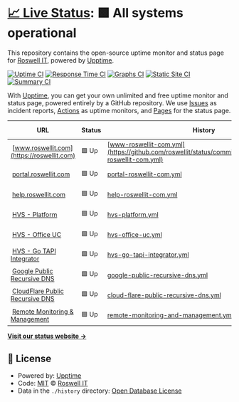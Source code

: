 # [📈 Live Status](https://status.roswellit.com): <!--live status--> **🟩 All systems operational**

This repository contains the open-source uptime monitor and status page for [Roswell IT](https://www.roswellit.com), powered by [Upptime](https://github.com/upptime/upptime).

[![Uptime CI](https://github.com/roswellit/status/workflows/Uptime%20CI/badge.svg)](https://github.com/roswellit/status/actions?query=workflow%3A%22Uptime+CI%22)
[![Response Time CI](https://github.com/roswellit/status/workflows/Response%20Time%20CI/badge.svg)](https://github.com/roswellit/status/actions?query=workflow%3A%22Response+Time+CI%22)
[![Graphs CI](https://github.com/roswellit/status/workflows/Graphs%20CI/badge.svg)](https://github.com/roswellit/status/actions?query=workflow%3A%22Graphs+CI%22)
[![Static Site CI](https://github.com/roswellit/status/workflows/Static%20Site%20CI/badge.svg)](https://github.com/roswellit/status/actions?query=workflow%3A%22Static+Site+CI%22)
[![Summary CI](https://github.com/roswellit/status/workflows/Summary%20CI/badge.svg)](https://github.com/roswellit/status/actions?query=workflow%3A%22Summary+CI%22)

With [Upptime](https://upptime.js.org), you can get your own unlimited and free uptime monitor and status page, powered entirely by a GitHub repository. We use [Issues](https://github.com/roswellit/status/issues) as incident reports, [Actions](https://github.com/roswellit/status/actions) as uptime monitors, and [Pages](https://status.roswellit.com) for the status page.

<!--start: status pages-->
<!-- This summary is generated by Upptime (https://github.com/upptime/upptime) -->
<!-- Do not edit this manually, your changes will be overwritten -->
<!-- prettier-ignore -->
| URL | Status | History | Response Time | Uptime |
| --- | ------ | ------- | ------------- | ------ |
| <img alt="" src="https://favicons.githubusercontent.com/roswellit.com" height="13"> [www.roswellit.com](https://roswellit.com) | 🟩 Up | [www-roswellit-com.yml](https://github.com/roswellit/status/commits/HEAD/history/www-roswellit-com.yml) | <details><summary><img alt="Response time graph" src="./graphs/www-roswellit-com/response-time-week.png" height="20"> 1846ms</summary><br><a href="https://status.roswellit.com/history/www-roswellit-com"><img alt="Response time 1846" src="https://img.shields.io/endpoint?url=https%3A%2F%2Fraw.githubusercontent.com%2Froswellit%2Fstatus%2FHEAD%2Fapi%2Fwww-roswellit-com%2Fresponse-time.json"></a><br><a href="https://status.roswellit.com/history/www-roswellit-com"><img alt="24-hour response time 1766" src="https://img.shields.io/endpoint?url=https%3A%2F%2Fraw.githubusercontent.com%2Froswellit%2Fstatus%2FHEAD%2Fapi%2Fwww-roswellit-com%2Fresponse-time-day.json"></a><br><a href="https://status.roswellit.com/history/www-roswellit-com"><img alt="7-day response time 1846" src="https://img.shields.io/endpoint?url=https%3A%2F%2Fraw.githubusercontent.com%2Froswellit%2Fstatus%2FHEAD%2Fapi%2Fwww-roswellit-com%2Fresponse-time-week.json"></a><br><a href="https://status.roswellit.com/history/www-roswellit-com"><img alt="30-day response time 1846" src="https://img.shields.io/endpoint?url=https%3A%2F%2Fraw.githubusercontent.com%2Froswellit%2Fstatus%2FHEAD%2Fapi%2Fwww-roswellit-com%2Fresponse-time-month.json"></a><br><a href="https://status.roswellit.com/history/www-roswellit-com"><img alt="1-year response time 1846" src="https://img.shields.io/endpoint?url=https%3A%2F%2Fraw.githubusercontent.com%2Froswellit%2Fstatus%2FHEAD%2Fapi%2Fwww-roswellit-com%2Fresponse-time-year.json"></a></details> | <details><summary><a href="https://status.roswellit.com/history/www-roswellit-com">99.79%</a></summary><a href="https://status.roswellit.com/history/www-roswellit-com"><img alt="All-time uptime 99.79%" src="https://img.shields.io/endpoint?url=https%3A%2F%2Fraw.githubusercontent.com%2Froswellit%2Fstatus%2FHEAD%2Fapi%2Fwww-roswellit-com%2Fuptime.json"></a><br><a href="https://status.roswellit.com/history/www-roswellit-com"><img alt="24-hour uptime 98.96%" src="https://img.shields.io/endpoint?url=https%3A%2F%2Fraw.githubusercontent.com%2Froswellit%2Fstatus%2FHEAD%2Fapi%2Fwww-roswellit-com%2Fuptime-day.json"></a><br><a href="https://status.roswellit.com/history/www-roswellit-com"><img alt="7-day uptime 99.79%" src="https://img.shields.io/endpoint?url=https%3A%2F%2Fraw.githubusercontent.com%2Froswellit%2Fstatus%2FHEAD%2Fapi%2Fwww-roswellit-com%2Fuptime-week.json"></a><br><a href="https://status.roswellit.com/history/www-roswellit-com"><img alt="30-day uptime 99.79%" src="https://img.shields.io/endpoint?url=https%3A%2F%2Fraw.githubusercontent.com%2Froswellit%2Fstatus%2FHEAD%2Fapi%2Fwww-roswellit-com%2Fuptime-month.json"></a><br><a href="https://status.roswellit.com/history/www-roswellit-com"><img alt="1-year uptime 99.79%" src="https://img.shields.io/endpoint?url=https%3A%2F%2Fraw.githubusercontent.com%2Froswellit%2Fstatus%2FHEAD%2Fapi%2Fwww-roswellit-com%2Fuptime-year.json"></a></details>
| <img alt="" src="https://favicons.githubusercontent.com/roswell.myportallogin.co.uk" height="13"> [portal.roswellit.com](https://roswell.myportallogin.co.uk) | 🟩 Up | [portal-roswellit-com.yml](https://github.com/roswellit/status/commits/HEAD/history/portal-roswellit-com.yml) | <details><summary><img alt="Response time graph" src="./graphs/portal-roswellit-com/response-time-week.png" height="20"> 727ms</summary><br><a href="https://status.roswellit.com/history/portal-roswellit-com"><img alt="Response time 727" src="https://img.shields.io/endpoint?url=https%3A%2F%2Fraw.githubusercontent.com%2Froswellit%2Fstatus%2FHEAD%2Fapi%2Fportal-roswellit-com%2Fresponse-time.json"></a><br><a href="https://status.roswellit.com/history/portal-roswellit-com"><img alt="24-hour response time 659" src="https://img.shields.io/endpoint?url=https%3A%2F%2Fraw.githubusercontent.com%2Froswellit%2Fstatus%2FHEAD%2Fapi%2Fportal-roswellit-com%2Fresponse-time-day.json"></a><br><a href="https://status.roswellit.com/history/portal-roswellit-com"><img alt="7-day response time 727" src="https://img.shields.io/endpoint?url=https%3A%2F%2Fraw.githubusercontent.com%2Froswellit%2Fstatus%2FHEAD%2Fapi%2Fportal-roswellit-com%2Fresponse-time-week.json"></a><br><a href="https://status.roswellit.com/history/portal-roswellit-com"><img alt="30-day response time 727" src="https://img.shields.io/endpoint?url=https%3A%2F%2Fraw.githubusercontent.com%2Froswellit%2Fstatus%2FHEAD%2Fapi%2Fportal-roswellit-com%2Fresponse-time-month.json"></a><br><a href="https://status.roswellit.com/history/portal-roswellit-com"><img alt="1-year response time 727" src="https://img.shields.io/endpoint?url=https%3A%2F%2Fraw.githubusercontent.com%2Froswellit%2Fstatus%2FHEAD%2Fapi%2Fportal-roswellit-com%2Fresponse-time-year.json"></a></details> | <details><summary><a href="https://status.roswellit.com/history/portal-roswellit-com">100.00%</a></summary><a href="https://status.roswellit.com/history/portal-roswellit-com"><img alt="All-time uptime 100.00%" src="https://img.shields.io/endpoint?url=https%3A%2F%2Fraw.githubusercontent.com%2Froswellit%2Fstatus%2FHEAD%2Fapi%2Fportal-roswellit-com%2Fuptime.json"></a><br><a href="https://status.roswellit.com/history/portal-roswellit-com"><img alt="24-hour uptime 100.00%" src="https://img.shields.io/endpoint?url=https%3A%2F%2Fraw.githubusercontent.com%2Froswellit%2Fstatus%2FHEAD%2Fapi%2Fportal-roswellit-com%2Fuptime-day.json"></a><br><a href="https://status.roswellit.com/history/portal-roswellit-com"><img alt="7-day uptime 100.00%" src="https://img.shields.io/endpoint?url=https%3A%2F%2Fraw.githubusercontent.com%2Froswellit%2Fstatus%2FHEAD%2Fapi%2Fportal-roswellit-com%2Fuptime-week.json"></a><br><a href="https://status.roswellit.com/history/portal-roswellit-com"><img alt="30-day uptime 100.00%" src="https://img.shields.io/endpoint?url=https%3A%2F%2Fraw.githubusercontent.com%2Froswellit%2Fstatus%2FHEAD%2Fapi%2Fportal-roswellit-com%2Fuptime-month.json"></a><br><a href="https://status.roswellit.com/history/portal-roswellit-com"><img alt="1-year uptime 100.00%" src="https://img.shields.io/endpoint?url=https%3A%2F%2Fraw.githubusercontent.com%2Froswellit%2Fstatus%2FHEAD%2Fapi%2Fportal-roswellit-com%2Fuptime-year.json"></a></details>
| <img alt="" src="https://favicons.githubusercontent.com/roswellitservices.hostedrmm.com" height="13"> [help.roswellit.com](https://roswellitservices.hostedrmm.com:8040/) | 🟩 Up | [help-roswellit-com.yml](https://github.com/roswellit/status/commits/HEAD/history/help-roswellit-com.yml) | <details><summary><img alt="Response time graph" src="./graphs/help-roswellit-com/response-time-week.png" height="20"> 2743ms</summary><br><a href="https://status.roswellit.com/history/help-roswellit-com"><img alt="Response time 2743" src="https://img.shields.io/endpoint?url=https%3A%2F%2Fraw.githubusercontent.com%2Froswellit%2Fstatus%2FHEAD%2Fapi%2Fhelp-roswellit-com%2Fresponse-time.json"></a><br><a href="https://status.roswellit.com/history/help-roswellit-com"><img alt="24-hour response time 9510" src="https://img.shields.io/endpoint?url=https%3A%2F%2Fraw.githubusercontent.com%2Froswellit%2Fstatus%2FHEAD%2Fapi%2Fhelp-roswellit-com%2Fresponse-time-day.json"></a><br><a href="https://status.roswellit.com/history/help-roswellit-com"><img alt="7-day response time 2743" src="https://img.shields.io/endpoint?url=https%3A%2F%2Fraw.githubusercontent.com%2Froswellit%2Fstatus%2FHEAD%2Fapi%2Fhelp-roswellit-com%2Fresponse-time-week.json"></a><br><a href="https://status.roswellit.com/history/help-roswellit-com"><img alt="30-day response time 2743" src="https://img.shields.io/endpoint?url=https%3A%2F%2Fraw.githubusercontent.com%2Froswellit%2Fstatus%2FHEAD%2Fapi%2Fhelp-roswellit-com%2Fresponse-time-month.json"></a><br><a href="https://status.roswellit.com/history/help-roswellit-com"><img alt="1-year response time 2743" src="https://img.shields.io/endpoint?url=https%3A%2F%2Fraw.githubusercontent.com%2Froswellit%2Fstatus%2FHEAD%2Fapi%2Fhelp-roswellit-com%2Fresponse-time-year.json"></a></details> | <details><summary><a href="https://status.roswellit.com/history/help-roswellit-com">99.74%</a></summary><a href="https://status.roswellit.com/history/help-roswellit-com"><img alt="All-time uptime 99.74%" src="https://img.shields.io/endpoint?url=https%3A%2F%2Fraw.githubusercontent.com%2Froswellit%2Fstatus%2FHEAD%2Fapi%2Fhelp-roswellit-com%2Fuptime.json"></a><br><a href="https://status.roswellit.com/history/help-roswellit-com"><img alt="24-hour uptime 100.00%" src="https://img.shields.io/endpoint?url=https%3A%2F%2Fraw.githubusercontent.com%2Froswellit%2Fstatus%2FHEAD%2Fapi%2Fhelp-roswellit-com%2Fuptime-day.json"></a><br><a href="https://status.roswellit.com/history/help-roswellit-com"><img alt="7-day uptime 99.74%" src="https://img.shields.io/endpoint?url=https%3A%2F%2Fraw.githubusercontent.com%2Froswellit%2Fstatus%2FHEAD%2Fapi%2Fhelp-roswellit-com%2Fuptime-week.json"></a><br><a href="https://status.roswellit.com/history/help-roswellit-com"><img alt="30-day uptime 99.74%" src="https://img.shields.io/endpoint?url=https%3A%2F%2Fraw.githubusercontent.com%2Froswellit%2Fstatus%2FHEAD%2Fapi%2Fhelp-roswellit-com%2Fuptime-month.json"></a><br><a href="https://status.roswellit.com/history/help-roswellit-com"><img alt="1-year uptime 99.74%" src="https://img.shields.io/endpoint?url=https%3A%2F%2Fraw.githubusercontent.com%2Froswellit%2Fstatus%2FHEAD%2Fapi%2Fhelp-roswellit-com%2Fuptime-year.json"></a></details>
| <img alt="" src="https://favicons.githubusercontent.com/null" height="13"> [HVS - Platform](dm.yourwhc.co.uk) | 🟩 Up | [hvs-platform.yml](https://github.com/roswellit/status/commits/HEAD/history/hvs-platform.yml) | <details><summary><img alt="Response time graph" src="./graphs/hvs-platform/response-time-week.png" height="20"> 482ms</summary><br><a href="https://status.roswellit.com/history/hvs-platform"><img alt="Response time 482" src="https://img.shields.io/endpoint?url=https%3A%2F%2Fraw.githubusercontent.com%2Froswellit%2Fstatus%2FHEAD%2Fapi%2Fhvs-platform%2Fresponse-time.json"></a><br><a href="https://status.roswellit.com/history/hvs-platform"><img alt="24-hour response time 476" src="https://img.shields.io/endpoint?url=https%3A%2F%2Fraw.githubusercontent.com%2Froswellit%2Fstatus%2FHEAD%2Fapi%2Fhvs-platform%2Fresponse-time-day.json"></a><br><a href="https://status.roswellit.com/history/hvs-platform"><img alt="7-day response time 482" src="https://img.shields.io/endpoint?url=https%3A%2F%2Fraw.githubusercontent.com%2Froswellit%2Fstatus%2FHEAD%2Fapi%2Fhvs-platform%2Fresponse-time-week.json"></a><br><a href="https://status.roswellit.com/history/hvs-platform"><img alt="30-day response time 482" src="https://img.shields.io/endpoint?url=https%3A%2F%2Fraw.githubusercontent.com%2Froswellit%2Fstatus%2FHEAD%2Fapi%2Fhvs-platform%2Fresponse-time-month.json"></a><br><a href="https://status.roswellit.com/history/hvs-platform"><img alt="1-year response time 482" src="https://img.shields.io/endpoint?url=https%3A%2F%2Fraw.githubusercontent.com%2Froswellit%2Fstatus%2FHEAD%2Fapi%2Fhvs-platform%2Fresponse-time-year.json"></a></details> | <details><summary><a href="https://status.roswellit.com/history/hvs-platform">100.00%</a></summary><a href="https://status.roswellit.com/history/hvs-platform"><img alt="All-time uptime 100.00%" src="https://img.shields.io/endpoint?url=https%3A%2F%2Fraw.githubusercontent.com%2Froswellit%2Fstatus%2FHEAD%2Fapi%2Fhvs-platform%2Fuptime.json"></a><br><a href="https://status.roswellit.com/history/hvs-platform"><img alt="24-hour uptime 100.00%" src="https://img.shields.io/endpoint?url=https%3A%2F%2Fraw.githubusercontent.com%2Froswellit%2Fstatus%2FHEAD%2Fapi%2Fhvs-platform%2Fuptime-day.json"></a><br><a href="https://status.roswellit.com/history/hvs-platform"><img alt="7-day uptime 100.00%" src="https://img.shields.io/endpoint?url=https%3A%2F%2Fraw.githubusercontent.com%2Froswellit%2Fstatus%2FHEAD%2Fapi%2Fhvs-platform%2Fuptime-week.json"></a><br><a href="https://status.roswellit.com/history/hvs-platform"><img alt="30-day uptime 100.00%" src="https://img.shields.io/endpoint?url=https%3A%2F%2Fraw.githubusercontent.com%2Froswellit%2Fstatus%2FHEAD%2Fapi%2Fhvs-platform%2Fuptime-month.json"></a><br><a href="https://status.roswellit.com/history/hvs-platform"><img alt="1-year uptime 100.00%" src="https://img.shields.io/endpoint?url=https%3A%2F%2Fraw.githubusercontent.com%2Froswellit%2Fstatus%2FHEAD%2Fapi%2Fhvs-platform%2Fuptime-year.json"></a></details>
| <img alt="" src="https://favicons.githubusercontent.com/null" height="13"> [HVS - Office UC](officeuc.yourwhc.co.uk) | 🟩 Up | [hvs-office-uc.yml](https://github.com/roswellit/status/commits/HEAD/history/hvs-office-uc.yml) | <details><summary><img alt="Response time graph" src="./graphs/hvs-office-uc/response-time-week.png" height="20"> 399ms</summary><br><a href="https://status.roswellit.com/history/hvs-office-uc"><img alt="Response time 399" src="https://img.shields.io/endpoint?url=https%3A%2F%2Fraw.githubusercontent.com%2Froswellit%2Fstatus%2FHEAD%2Fapi%2Fhvs-office-uc%2Fresponse-time.json"></a><br><a href="https://status.roswellit.com/history/hvs-office-uc"><img alt="24-hour response time 523" src="https://img.shields.io/endpoint?url=https%3A%2F%2Fraw.githubusercontent.com%2Froswellit%2Fstatus%2FHEAD%2Fapi%2Fhvs-office-uc%2Fresponse-time-day.json"></a><br><a href="https://status.roswellit.com/history/hvs-office-uc"><img alt="7-day response time 399" src="https://img.shields.io/endpoint?url=https%3A%2F%2Fraw.githubusercontent.com%2Froswellit%2Fstatus%2FHEAD%2Fapi%2Fhvs-office-uc%2Fresponse-time-week.json"></a><br><a href="https://status.roswellit.com/history/hvs-office-uc"><img alt="30-day response time 399" src="https://img.shields.io/endpoint?url=https%3A%2F%2Fraw.githubusercontent.com%2Froswellit%2Fstatus%2FHEAD%2Fapi%2Fhvs-office-uc%2Fresponse-time-month.json"></a><br><a href="https://status.roswellit.com/history/hvs-office-uc"><img alt="1-year response time 399" src="https://img.shields.io/endpoint?url=https%3A%2F%2Fraw.githubusercontent.com%2Froswellit%2Fstatus%2FHEAD%2Fapi%2Fhvs-office-uc%2Fresponse-time-year.json"></a></details> | <details><summary><a href="https://status.roswellit.com/history/hvs-office-uc">100.00%</a></summary><a href="https://status.roswellit.com/history/hvs-office-uc"><img alt="All-time uptime 100.00%" src="https://img.shields.io/endpoint?url=https%3A%2F%2Fraw.githubusercontent.com%2Froswellit%2Fstatus%2FHEAD%2Fapi%2Fhvs-office-uc%2Fuptime.json"></a><br><a href="https://status.roswellit.com/history/hvs-office-uc"><img alt="24-hour uptime 100.00%" src="https://img.shields.io/endpoint?url=https%3A%2F%2Fraw.githubusercontent.com%2Froswellit%2Fstatus%2FHEAD%2Fapi%2Fhvs-office-uc%2Fuptime-day.json"></a><br><a href="https://status.roswellit.com/history/hvs-office-uc"><img alt="7-day uptime 100.00%" src="https://img.shields.io/endpoint?url=https%3A%2F%2Fraw.githubusercontent.com%2Froswellit%2Fstatus%2FHEAD%2Fapi%2Fhvs-office-uc%2Fuptime-week.json"></a><br><a href="https://status.roswellit.com/history/hvs-office-uc"><img alt="30-day uptime 100.00%" src="https://img.shields.io/endpoint?url=https%3A%2F%2Fraw.githubusercontent.com%2Froswellit%2Fstatus%2FHEAD%2Fapi%2Fhvs-office-uc%2Fuptime-month.json"></a><br><a href="https://status.roswellit.com/history/hvs-office-uc"><img alt="1-year uptime 100.00%" src="https://img.shields.io/endpoint?url=https%3A%2F%2Fraw.githubusercontent.com%2Froswellit%2Fstatus%2FHEAD%2Fapi%2Fhvs-office-uc%2Fuptime-year.json"></a></details>
| <img alt="" src="https://favicons.githubusercontent.com/null" height="13"> [HVS - Go TAPI Integrator](applications.yourwhc.co.uk) | 🟩 Up | [hvs-go-tapi-integrator.yml](https://github.com/roswellit/status/commits/HEAD/history/hvs-go-tapi-integrator.yml) | <details><summary><img alt="Response time graph" src="./graphs/hvs-go-tapi-integrator/response-time-week.png" height="20"> 396ms</summary><br><a href="https://status.roswellit.com/history/hvs-go-tapi-integrator"><img alt="Response time 396" src="https://img.shields.io/endpoint?url=https%3A%2F%2Fraw.githubusercontent.com%2Froswellit%2Fstatus%2FHEAD%2Fapi%2Fhvs-go-tapi-integrator%2Fresponse-time.json"></a><br><a href="https://status.roswellit.com/history/hvs-go-tapi-integrator"><img alt="24-hour response time 425" src="https://img.shields.io/endpoint?url=https%3A%2F%2Fraw.githubusercontent.com%2Froswellit%2Fstatus%2FHEAD%2Fapi%2Fhvs-go-tapi-integrator%2Fresponse-time-day.json"></a><br><a href="https://status.roswellit.com/history/hvs-go-tapi-integrator"><img alt="7-day response time 396" src="https://img.shields.io/endpoint?url=https%3A%2F%2Fraw.githubusercontent.com%2Froswellit%2Fstatus%2FHEAD%2Fapi%2Fhvs-go-tapi-integrator%2Fresponse-time-week.json"></a><br><a href="https://status.roswellit.com/history/hvs-go-tapi-integrator"><img alt="30-day response time 396" src="https://img.shields.io/endpoint?url=https%3A%2F%2Fraw.githubusercontent.com%2Froswellit%2Fstatus%2FHEAD%2Fapi%2Fhvs-go-tapi-integrator%2Fresponse-time-month.json"></a><br><a href="https://status.roswellit.com/history/hvs-go-tapi-integrator"><img alt="1-year response time 396" src="https://img.shields.io/endpoint?url=https%3A%2F%2Fraw.githubusercontent.com%2Froswellit%2Fstatus%2FHEAD%2Fapi%2Fhvs-go-tapi-integrator%2Fresponse-time-year.json"></a></details> | <details><summary><a href="https://status.roswellit.com/history/hvs-go-tapi-integrator">100.00%</a></summary><a href="https://status.roswellit.com/history/hvs-go-tapi-integrator"><img alt="All-time uptime 100.00%" src="https://img.shields.io/endpoint?url=https%3A%2F%2Fraw.githubusercontent.com%2Froswellit%2Fstatus%2FHEAD%2Fapi%2Fhvs-go-tapi-integrator%2Fuptime.json"></a><br><a href="https://status.roswellit.com/history/hvs-go-tapi-integrator"><img alt="24-hour uptime 100.00%" src="https://img.shields.io/endpoint?url=https%3A%2F%2Fraw.githubusercontent.com%2Froswellit%2Fstatus%2FHEAD%2Fapi%2Fhvs-go-tapi-integrator%2Fuptime-day.json"></a><br><a href="https://status.roswellit.com/history/hvs-go-tapi-integrator"><img alt="7-day uptime 100.00%" src="https://img.shields.io/endpoint?url=https%3A%2F%2Fraw.githubusercontent.com%2Froswellit%2Fstatus%2FHEAD%2Fapi%2Fhvs-go-tapi-integrator%2Fuptime-week.json"></a><br><a href="https://status.roswellit.com/history/hvs-go-tapi-integrator"><img alt="30-day uptime 100.00%" src="https://img.shields.io/endpoint?url=https%3A%2F%2Fraw.githubusercontent.com%2Froswellit%2Fstatus%2FHEAD%2Fapi%2Fhvs-go-tapi-integrator%2Fuptime-month.json"></a><br><a href="https://status.roswellit.com/history/hvs-go-tapi-integrator"><img alt="1-year uptime 100.00%" src="https://img.shields.io/endpoint?url=https%3A%2F%2Fraw.githubusercontent.com%2Froswellit%2Fstatus%2FHEAD%2Fapi%2Fhvs-go-tapi-integrator%2Fuptime-year.json"></a></details>
| <img alt="" src="https://favicons.githubusercontent.com/null" height="13"> [Google Public Recursive DNS](8.8.8.8) | 🟩 Up | [google-public-recursive-dns.yml](https://github.com/roswellit/status/commits/HEAD/history/google-public-recursive-dns.yml) | <details><summary><img alt="Response time graph" src="./graphs/google-public-recursive-dns/response-time-week.png" height="20"> 5ms</summary><br><a href="https://status.roswellit.com/history/google-public-recursive-dns"><img alt="Response time 5" src="https://img.shields.io/endpoint?url=https%3A%2F%2Fraw.githubusercontent.com%2Froswellit%2Fstatus%2FHEAD%2Fapi%2Fgoogle-public-recursive-dns%2Fresponse-time.json"></a><br><a href="https://status.roswellit.com/history/google-public-recursive-dns"><img alt="24-hour response time 2" src="https://img.shields.io/endpoint?url=https%3A%2F%2Fraw.githubusercontent.com%2Froswellit%2Fstatus%2FHEAD%2Fapi%2Fgoogle-public-recursive-dns%2Fresponse-time-day.json"></a><br><a href="https://status.roswellit.com/history/google-public-recursive-dns"><img alt="7-day response time 5" src="https://img.shields.io/endpoint?url=https%3A%2F%2Fraw.githubusercontent.com%2Froswellit%2Fstatus%2FHEAD%2Fapi%2Fgoogle-public-recursive-dns%2Fresponse-time-week.json"></a><br><a href="https://status.roswellit.com/history/google-public-recursive-dns"><img alt="30-day response time 5" src="https://img.shields.io/endpoint?url=https%3A%2F%2Fraw.githubusercontent.com%2Froswellit%2Fstatus%2FHEAD%2Fapi%2Fgoogle-public-recursive-dns%2Fresponse-time-month.json"></a><br><a href="https://status.roswellit.com/history/google-public-recursive-dns"><img alt="1-year response time 5" src="https://img.shields.io/endpoint?url=https%3A%2F%2Fraw.githubusercontent.com%2Froswellit%2Fstatus%2FHEAD%2Fapi%2Fgoogle-public-recursive-dns%2Fresponse-time-year.json"></a></details> | <details><summary><a href="https://status.roswellit.com/history/google-public-recursive-dns">100.00%</a></summary><a href="https://status.roswellit.com/history/google-public-recursive-dns"><img alt="All-time uptime 100.00%" src="https://img.shields.io/endpoint?url=https%3A%2F%2Fraw.githubusercontent.com%2Froswellit%2Fstatus%2FHEAD%2Fapi%2Fgoogle-public-recursive-dns%2Fuptime.json"></a><br><a href="https://status.roswellit.com/history/google-public-recursive-dns"><img alt="24-hour uptime 100.00%" src="https://img.shields.io/endpoint?url=https%3A%2F%2Fraw.githubusercontent.com%2Froswellit%2Fstatus%2FHEAD%2Fapi%2Fgoogle-public-recursive-dns%2Fuptime-day.json"></a><br><a href="https://status.roswellit.com/history/google-public-recursive-dns"><img alt="7-day uptime 100.00%" src="https://img.shields.io/endpoint?url=https%3A%2F%2Fraw.githubusercontent.com%2Froswellit%2Fstatus%2FHEAD%2Fapi%2Fgoogle-public-recursive-dns%2Fuptime-week.json"></a><br><a href="https://status.roswellit.com/history/google-public-recursive-dns"><img alt="30-day uptime 100.00%" src="https://img.shields.io/endpoint?url=https%3A%2F%2Fraw.githubusercontent.com%2Froswellit%2Fstatus%2FHEAD%2Fapi%2Fgoogle-public-recursive-dns%2Fuptime-month.json"></a><br><a href="https://status.roswellit.com/history/google-public-recursive-dns"><img alt="1-year uptime 100.00%" src="https://img.shields.io/endpoint?url=https%3A%2F%2Fraw.githubusercontent.com%2Froswellit%2Fstatus%2FHEAD%2Fapi%2Fgoogle-public-recursive-dns%2Fuptime-year.json"></a></details>
| <img alt="" src="https://favicons.githubusercontent.com/null" height="13"> [CloudFlare Public Recursive DNS](1.1.1.1) | 🟩 Up | [cloud-flare-public-recursive-dns.yml](https://github.com/roswellit/status/commits/HEAD/history/cloud-flare-public-recursive-dns.yml) | <details><summary><img alt="Response time graph" src="./graphs/cloud-flare-public-recursive-dns/response-time-week.png" height="20"> 5ms</summary><br><a href="https://status.roswellit.com/history/cloud-flare-public-recursive-dns"><img alt="Response time 5" src="https://img.shields.io/endpoint?url=https%3A%2F%2Fraw.githubusercontent.com%2Froswellit%2Fstatus%2FHEAD%2Fapi%2Fcloud-flare-public-recursive-dns%2Fresponse-time.json"></a><br><a href="https://status.roswellit.com/history/cloud-flare-public-recursive-dns"><img alt="24-hour response time 2" src="https://img.shields.io/endpoint?url=https%3A%2F%2Fraw.githubusercontent.com%2Froswellit%2Fstatus%2FHEAD%2Fapi%2Fcloud-flare-public-recursive-dns%2Fresponse-time-day.json"></a><br><a href="https://status.roswellit.com/history/cloud-flare-public-recursive-dns"><img alt="7-day response time 5" src="https://img.shields.io/endpoint?url=https%3A%2F%2Fraw.githubusercontent.com%2Froswellit%2Fstatus%2FHEAD%2Fapi%2Fcloud-flare-public-recursive-dns%2Fresponse-time-week.json"></a><br><a href="https://status.roswellit.com/history/cloud-flare-public-recursive-dns"><img alt="30-day response time 5" src="https://img.shields.io/endpoint?url=https%3A%2F%2Fraw.githubusercontent.com%2Froswellit%2Fstatus%2FHEAD%2Fapi%2Fcloud-flare-public-recursive-dns%2Fresponse-time-month.json"></a><br><a href="https://status.roswellit.com/history/cloud-flare-public-recursive-dns"><img alt="1-year response time 5" src="https://img.shields.io/endpoint?url=https%3A%2F%2Fraw.githubusercontent.com%2Froswellit%2Fstatus%2FHEAD%2Fapi%2Fcloud-flare-public-recursive-dns%2Fresponse-time-year.json"></a></details> | <details><summary><a href="https://status.roswellit.com/history/cloud-flare-public-recursive-dns">100.00%</a></summary><a href="https://status.roswellit.com/history/cloud-flare-public-recursive-dns"><img alt="All-time uptime 100.00%" src="https://img.shields.io/endpoint?url=https%3A%2F%2Fraw.githubusercontent.com%2Froswellit%2Fstatus%2FHEAD%2Fapi%2Fcloud-flare-public-recursive-dns%2Fuptime.json"></a><br><a href="https://status.roswellit.com/history/cloud-flare-public-recursive-dns"><img alt="24-hour uptime 100.00%" src="https://img.shields.io/endpoint?url=https%3A%2F%2Fraw.githubusercontent.com%2Froswellit%2Fstatus%2FHEAD%2Fapi%2Fcloud-flare-public-recursive-dns%2Fuptime-day.json"></a><br><a href="https://status.roswellit.com/history/cloud-flare-public-recursive-dns"><img alt="7-day uptime 100.00%" src="https://img.shields.io/endpoint?url=https%3A%2F%2Fraw.githubusercontent.com%2Froswellit%2Fstatus%2FHEAD%2Fapi%2Fcloud-flare-public-recursive-dns%2Fuptime-week.json"></a><br><a href="https://status.roswellit.com/history/cloud-flare-public-recursive-dns"><img alt="30-day uptime 100.00%" src="https://img.shields.io/endpoint?url=https%3A%2F%2Fraw.githubusercontent.com%2Froswellit%2Fstatus%2FHEAD%2Fapi%2Fcloud-flare-public-recursive-dns%2Fuptime-month.json"></a><br><a href="https://status.roswellit.com/history/cloud-flare-public-recursive-dns"><img alt="1-year uptime 100.00%" src="https://img.shields.io/endpoint?url=https%3A%2F%2Fraw.githubusercontent.com%2Froswellit%2Fstatus%2FHEAD%2Fapi%2Fcloud-flare-public-recursive-dns%2Fuptime-year.json"></a></details>
| <img alt="" src="https://favicons.githubusercontent.com/roswellitservices.hostedrmm.com" height="13"> [Remote Monitoring & Management](https://roswellitservices.hostedrmm.com) | 🟩 Up | [remote-monitoring-and-management.yml](https://github.com/roswellit/status/commits/HEAD/history/remote-monitoring-and-management.yml) | <details><summary><img alt="Response time graph" src="./graphs/remote-monitoring-and-management/response-time-week.png" height="20"> 833ms</summary><br><a href="https://status.roswellit.com/history/remote-monitoring-and-management"><img alt="Response time 833" src="https://img.shields.io/endpoint?url=https%3A%2F%2Fraw.githubusercontent.com%2Froswellit%2Fstatus%2FHEAD%2Fapi%2Fremote-monitoring-and-management%2Fresponse-time.json"></a><br><a href="https://status.roswellit.com/history/remote-monitoring-and-management"><img alt="24-hour response time 1520" src="https://img.shields.io/endpoint?url=https%3A%2F%2Fraw.githubusercontent.com%2Froswellit%2Fstatus%2FHEAD%2Fapi%2Fremote-monitoring-and-management%2Fresponse-time-day.json"></a><br><a href="https://status.roswellit.com/history/remote-monitoring-and-management"><img alt="7-day response time 833" src="https://img.shields.io/endpoint?url=https%3A%2F%2Fraw.githubusercontent.com%2Froswellit%2Fstatus%2FHEAD%2Fapi%2Fremote-monitoring-and-management%2Fresponse-time-week.json"></a><br><a href="https://status.roswellit.com/history/remote-monitoring-and-management"><img alt="30-day response time 833" src="https://img.shields.io/endpoint?url=https%3A%2F%2Fraw.githubusercontent.com%2Froswellit%2Fstatus%2FHEAD%2Fapi%2Fremote-monitoring-and-management%2Fresponse-time-month.json"></a><br><a href="https://status.roswellit.com/history/remote-monitoring-and-management"><img alt="1-year response time 833" src="https://img.shields.io/endpoint?url=https%3A%2F%2Fraw.githubusercontent.com%2Froswellit%2Fstatus%2FHEAD%2Fapi%2Fremote-monitoring-and-management%2Fresponse-time-year.json"></a></details> | <details><summary><a href="https://status.roswellit.com/history/remote-monitoring-and-management">99.74%</a></summary><a href="https://status.roswellit.com/history/remote-monitoring-and-management"><img alt="All-time uptime 99.74%" src="https://img.shields.io/endpoint?url=https%3A%2F%2Fraw.githubusercontent.com%2Froswellit%2Fstatus%2FHEAD%2Fapi%2Fremote-monitoring-and-management%2Fuptime.json"></a><br><a href="https://status.roswellit.com/history/remote-monitoring-and-management"><img alt="24-hour uptime 100.00%" src="https://img.shields.io/endpoint?url=https%3A%2F%2Fraw.githubusercontent.com%2Froswellit%2Fstatus%2FHEAD%2Fapi%2Fremote-monitoring-and-management%2Fuptime-day.json"></a><br><a href="https://status.roswellit.com/history/remote-monitoring-and-management"><img alt="7-day uptime 99.74%" src="https://img.shields.io/endpoint?url=https%3A%2F%2Fraw.githubusercontent.com%2Froswellit%2Fstatus%2FHEAD%2Fapi%2Fremote-monitoring-and-management%2Fuptime-week.json"></a><br><a href="https://status.roswellit.com/history/remote-monitoring-and-management"><img alt="30-day uptime 99.74%" src="https://img.shields.io/endpoint?url=https%3A%2F%2Fraw.githubusercontent.com%2Froswellit%2Fstatus%2FHEAD%2Fapi%2Fremote-monitoring-and-management%2Fuptime-month.json"></a><br><a href="https://status.roswellit.com/history/remote-monitoring-and-management"><img alt="1-year uptime 99.74%" src="https://img.shields.io/endpoint?url=https%3A%2F%2Fraw.githubusercontent.com%2Froswellit%2Fstatus%2FHEAD%2Fapi%2Fremote-monitoring-and-management%2Fuptime-year.json"></a></details>

<!--end: status pages-->

[**Visit our status website →**](https://status.roswellit.com)

## 📄 License

- Powered by: [Upptime](https://github.com/upptime/upptime)
- Code: [MIT](./LICENSE) © [Roswell IT](https://www.roswellit.com)
- Data in the `./history` directory: [Open Database License](https://opendatacommons.org/licenses/odbl/1-0/)
